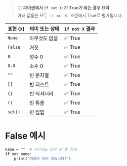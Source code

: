 > ⚪ **파이썬에서 `if not X:`가 True가 되는 경우 요약**  
> 아래 값들은 모두 `if not X:` 조건에서 True로 평가됩니다.

| 표현 (`X`) | 의미 또는 상태       | `if not X` 결과 |
|------------|----------------------|------------------|
| `None`     | 아무것도 없음         | ✅ True           |
| `False`    | 거짓                 | ✅ True           |
| `0`        | 정수 0               | ✅ True           |
| `0.0`      | 소수 0               | ✅ True           |
| `""`       | 빈 문자열            | ✅ True           |
| `[]`       | 빈 리스트            | ✅ True           |
| `{}`       | 빈 딕셔너리          | ✅ True           |
| `()`       | 빈 튜플              | ✅ True           |
| `set()`    | 빈 집합              | ✅ True           |




# False 예시
```bash
name = ""  # 아무것도 입력 안 한 상태
if not name:
    print("이름이 비어 있습니다!")
